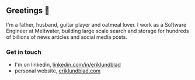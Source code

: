 ## Greetings 👋
I'm a father, husband, guitar player and oatmeal lover. I work as a Software Engineer at Meltwater, building large scale search and storage for hundreds of billions of news articles and social media posts.

### Get in touch
- I'm on linkedin, [linkedin.com/in/eriklundblad](https://linkedin.com/in/eriklundblad)
- personal website, [eriklundblad.com](https://www.eriklundblad.com)
